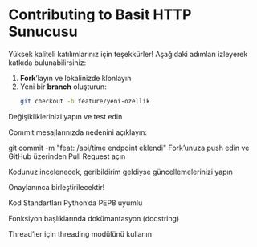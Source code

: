 # Contributing to Basit HTTP Sunucusu

Yüksek kaliteli katılımlarınız için teşekkürler! Aşağıdaki adımları izleyerek katkıda bulunabilirsiniz:

1. **Fork**’layın ve lokalinizde klonlayın  
2. Yeni bir **branch** oluşturun:  
   ```bash
   git checkout -b feature/yeni-ozellik
Değişikliklerinizi yapın ve test edin

Commit mesajlarınızda nedenini açıklayın:

git commit -m "feat: /api/time endpoint eklendi"
Fork’unuza push edin ve GitHub üzerinden Pull Request açın

Kodunuz incelenecek, geribildirim geldiyse güncellemelerinizi yapın

Onaylanınca birleştirilecektir!

Kod Standartları
Python’da PEP8 uyumlu

Fonksiyon başlıklarında dokümantasyon (docstring)

Thread’ler için threading modülünü kullanın